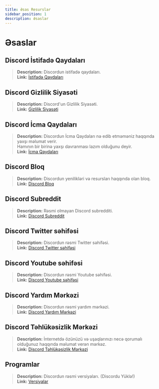 ```yaml
---
title: Əsas Resurslar
sidebar_position: 1
description: Əsaslar
---
```


# Əsaslar

## **Discord İstifadə Qaydaları** 
> __Description:__ Discordun istifadə qaydaları.   <br/>
__Link:__ [İstifadə Qaydaları](https://dis.gd/terms)

## **Discord Gizlilik Siyasəti**
> __Description:__ Discord'un Gizlilik Siyasəti.  <br/>
__Link:__ [Gizlilik Siyasəti](https://discord.com/privacy)

## **Discord İcma Qaydaları**
> __Description:__ Discordun İcma Qaydaları nə edib etməməniz haqqında yaxşı məlumat verir.   <br/>
Hamının bir birinə yaxşı davranması lazım olduğunu deyir.   <br/>
__Link:__ [İcma Qaydaları](https://dis.gd/guidelines)

## **Discord Bloq**
> __Description:__ Discordun yenilikləri və resursları haqqında olan bloq.   <br/>
__Link:__ [Discord Bloq](https://discord.com/blog)
 
## **Discord Subreddit**
> __Description:__ Rəsmi olmayan Discord subredditi.   <br/>
__Link:__ [Discord Subreddit](https://www.reddit.com/r/discordapp/)

## **Discord Twitter səhifəsi**
> __Description:__ Discordun rəsmi Twitter səhifəsi.   <br/>
__Link:__ [Discord Twitter səhifəsi](https://twitter.com/discord)

## **Discord Youtube səhifəsi**
> __Description:__  Discordun rəsmi Youtube səhifəsi.   <br/>
__Link:__ [Discord Youtube səhifəsi](https://www.youtube.com/c/discord)

## **Discord Yardım Mərkəzi**
> __Description:__ Discordun rəsmi yardım mərkəzi.   <br/>
__Link:__ [Discord Yardım Mərkəzi](https://support.discord.com)

## **Discord Təhlükəsizlik Mərkəzi**
> __Description:__ İnternetdə özünüzü və uşaqlarınızı necə qorumalı olduğunuz haqqında məlumat verən mərkəz.  <br/>
__Link:__ [Discord Təhlükəsizlik Mərkəzi](https://discord.com/safety)

## **Programlar**
> __Description:__ Discordun rəsmi versiyaları. (Discordu Yüklə!)   <br/>
__Link:__ [Versiyalar](https://discord.com/download)
